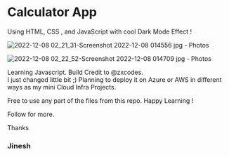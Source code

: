 # Calculator App
Using HTML, CSS , and JavaScript with cool Dark Mode Effect ! 

![2022-12-08 02_21_31-Screenshot 2022-12-08 014556 jpg ‎- Photos](https://user-images.githubusercontent.com/85137150/206384453-582465b4-a6ae-49da-b61e-0431ac1ba467.png)

![2022-12-08 02_22_52-Screenshot 2022-12-08 014709 jpg ‎- Photos](https://user-images.githubusercontent.com/85137150/206384525-8e63210b-1de9-4ebb-a0de-d5612027f7c4.png)


Learning Javascript. Build Credit to @zxcodes.  
I just changed little bit ;)
Planning to deploy it on Azure or AWS in different ways as my mini Cloud Infra Projects. 

Free to use any part of the files from this repo. Happy Learning ! 

Follow for more. 

Thanks   
### Jinesh 

